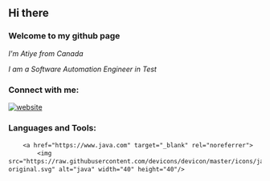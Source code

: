 ## Hi there
### Welcome to my github page

*I'm Atiye from Canada*

*I am a Software Automation Engineer in Test*

### Connect with me:
[![website](./img/linkedin-light.svg)](https://linkedin.com/in/codeSTACKr#gh-light-mode-only)
<!-- [My Linkedin Account(Click Here)](https://www.linkedin.com/in/atiye-kariparduc-03984897/) -->


<!--
https://www.markdownguide.org/cheat-sheet/
-->


<!-- Tools -->
<h3 align="left">Languages and Tools:</h3>
<p align="left"> 

		<a href="https://www.java.com" target="_blank" rel="noreferrer"> 
			<img src="https://raw.githubusercontent.com/devicons/devicon/master/icons/java/java-original.svg" alt="java" width="40" height="40"/> 
</a> 
